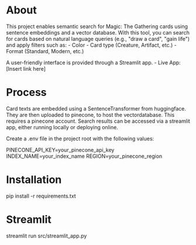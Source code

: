 # About

This project enables semantic search for Magic: The Gathering cards using sentence embeddings and a vector database. With this tool, you can search for cards based on natural language queries (e.g., "draw a card", "gain life") and apply filters such as:
    - Color
    - Card type (Creature, Artifact, etc.)
    - Format (Standard, Modern, etc.)

A user-friendly interface is provided through a Streamlit app.
    - Live App: [Insert link here]

# Process

Card texts are embedded using a SentenceTransformer from huggingface. They are then uploaded to pinecone, to host the vectordatabase. This requires a pinecone account.
Search results can be accessed via a streamlit app, either running locally or deploying online.

Create a .env file in the project root with the following values:

PINECONE_API_KEY=your_pinecone_api_key
INDEX_NAME=your_index_name
REGION=your_pinecone_region

# Installation

pip install -r requirements.txt

# Streamlit

streamlit run src/streamlit_app.py